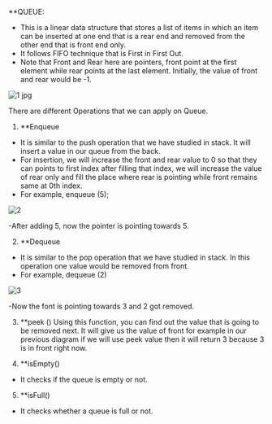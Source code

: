**QUEUE:
-	This is a linear data structure that stores a list of items in which an item can be inserted at one end that is a rear end and removed from the other end that is front end only.
-	It follows FIFO technique that is First in First Out.
-	Note that Front and Rear here are pointers, front point at the first element while rear points at the last element. Initially, the value of front and rear would be -1.

![1 jpg](https://user-images.githubusercontent.com/78318301/134413348-01ebfab2-742d-489a-abfa-16cbf536cfea.PNG)

There are different Operations that we can apply on Queue.
1.	**Enqueue
-	It is similar to the push operation that we have studied in stack. It will insert a value in our queue from the back.
-	For insertion, we will increase the front and rear value to 0 so that they can points to first index after filling that index, we will increase the value of rear only and fill the place where rear is pointing while front remains same at 0th index.
- For example, enqueue (5);

![2](https://user-images.githubusercontent.com/78318301/134413600-352b08fc-9ede-49df-9ffc-9481c3e39c64.PNG)

-After adding 5, now the pointer is pointing towards 5.

2.	**Dequeue
-	It is similar to the pop operation that we have studied in stack. In this operation one value would be removed from front.
-	For example, dequeue (2)

![3](https://user-images.githubusercontent.com/78318301/134413784-54ef2636-7904-4e34-b56e-d2d5e3b3692c.PNG)

-Now the font is pointing towards 3 and 2 got removed.

3.	**peek ()
Using this function, you can find out the value that is going to be removed next. It will give us the value of front for example in our previous diagram if we will use peek value then it will return 3 because 3 is in front right now.

4.	**isEmpty()
- It checks if the queue is empty or not.

5.	 **isFull()
- It checks whether a queue is full or not.


